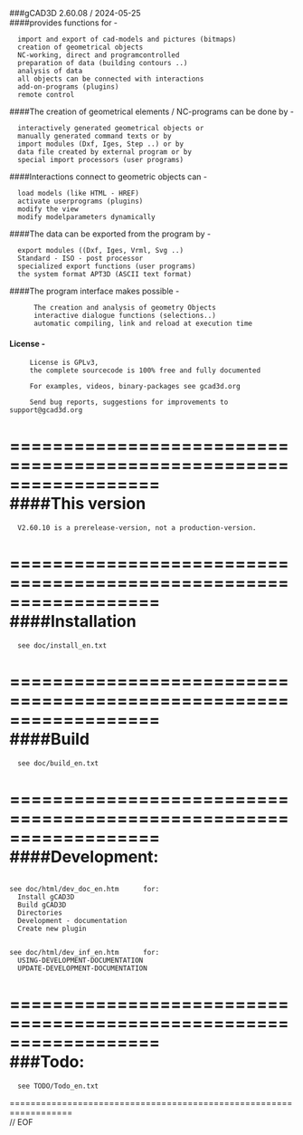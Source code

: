 ###gCAD3D   2.60.08 / 2024-05-25
<br>
####provides functions for -
>
      import and export of cad-models and pictures (bitmaps)  
      creation of geometrical objects  
      NC-working, direct and programcontrolled  
      preparation of data (building contours ..)  
      analysis of data  
      all objects can be connected with interactions  
      add-on-programs (plugins)  
      remote control  
>
  
  
####The creation of geometrical elements / NC-programs can be done by -  
>
      interactively generated geometrical objects or  
      manually generated command texts or by  
      import modules (Dxf, Iges, Step ..) or by  
      data file created by external program or by  
      special import processors (user programs)  
>
  
  
####Interactions connect to geometric objects can -  
>
      load models (like HTML - HREF)  
      activate userprograms (plugins)  
      modify the view  
      modify modelparameters dynamically  
>
  
  
####The data can be exported from the program by -  
>
      export modules ((Dxf, Iges, Vrml, Svg ..)  
      Standard - ISO - post processor  
      specialized export functions (user programs)  
      the system format APT3D (ASCII text format)  
>
  
  
####The program interface makes possible -
~~~
      The creation and analysis of geometry Objects
      interactive dialogue functions (selections..)
      automatic compiling, link and reload at execution time

~~~
#### License -
~~~
     License is GPLv3,
     the complete sourcecode is 100% free and fully documented

     For examples, videos, binary-packages see gcad3d.org

     Send bug reports, suggestions for improvements to support@gcad3d.org

~~~
==================================================================  
####This version
==================================================================  
~~~
  V2.60.10 is a prerelease-version, not a production-version.

~~~
==================================================================  
####Installation
==================================================================  
~~~
  see doc/install_en.txt

~~~
==================================================================  
####Build
==================================================================  
~~~
  see doc/build_en.txt

~~~
==================================================================  
####Development:
==================================================================  
~~~

see doc/html/dev_doc_en.htm      for:
  Install gCAD3D
  Build gCAD3D
  Directories
  Development - documentation
  Create new plugin


see doc/html/dev_inf_en.htm      for:
  USING-DEVELOPMENT-DOCUMENTATION
  UPDATE-DEVELOPMENT-DOCUMENTATION

~~~
==================================================================  
###Todo:
==================================================================  
~~~
  see TODO/Todo_en.txt

~~~
==================================================================  
// EOF

